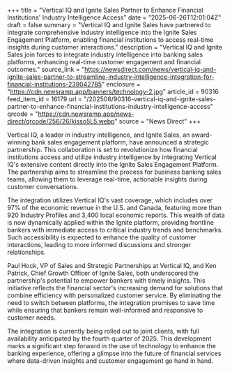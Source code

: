 +++
title = "Vertical IQ and Ignite Sales Partner to Enhance Financial Institutions' Industry Intelligence Access"
date = "2025-06-26T12:01:04Z"
draft = false
summary = "Vertical IQ and Ignite Sales have partnered to integrate comprehensive industry intelligence into the Ignite Sales Engagement Platform, enabling financial institutions to access real-time insights during customer interactions."
description = "Vertical IQ and Ignite Sales join forces to integrate industry intelligence into banking sales platforms, enhancing real-time customer engagement and financial outcomes."
source_link = "https://newsdirect.com/news/vertical-iq-and-ignite-sales-partner-to-streamline-industry-intelligence-integration-for-financial-institutions-239042785"
enclosure = "https://cdn.newsramp.app/banners/technology-2.jpg"
article_id = 90316
feed_item_id = 16179
url = "/202506/90316-vertical-iq-and-ignite-sales-partner-to-enhance-financial-institutions-industry-intelligence-access"
qrcode = "https://cdn.newsramp.app/news-direct/qrcode/256/26/kisso5L5.webp"
source = "News Direct"
+++

<p>Vertical IQ, a leader in industry intelligence, and Ignite Sales, an award-winning bank sales engagement platform, have announced a strategic partnership. This collaboration is set to revolutionize how financial institutions access and utilize industry intelligence by integrating Vertical IQ's extensive content directly into the Ignite Sales Engagement Platform. The partnership aims to streamline the process for business banking sales teams, allowing them to leverage real-time, actionable insights during customer conversations.</p><p>The integration utilizes Vertical IQ's vast coverage, which includes over 97% of the economic revenue in the U.S. and Canada, featuring more than 920 Industry Profiles and 3,400 local economic reports. This wealth of data is now dynamically applied within the Ignite platform, providing frontline bankers with immediate access to critical industry trends and benchmarks. Such accessibility is expected to enhance the quality of customer interactions, leading to more informed discussions and stronger relationships.</p><p>Paul Hock, VP of Sales and Strategic Partnerships at Vertical IQ, and Ken Patrick, Chief Growth Officer of Ignite Sales, both underscored the partnership's potential to empower bankers with timely insights. This initiative reflects the financial sector's increasing demand for solutions that combine efficiency with personalized customer service. By eliminating the need to switch between platforms, the integration promises to save time while ensuring that bankers remain well-informed and responsive to customer needs.</p><p>The integration is currently being rolled out to joint clients, with full availability anticipated by the fourth quarter of 2025. This development marks a significant step forward in the use of technology to enhance the banking experience, offering a glimpse into the future of financial services where data-driven insights and customer engagement go hand in hand.</p>